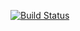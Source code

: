 [![Build Status](https://travis-ci.org/AndreyBMWX6/lab04.svg?branch=master)](https://travis-ci.org/AndreyBMWX6/lab04)

